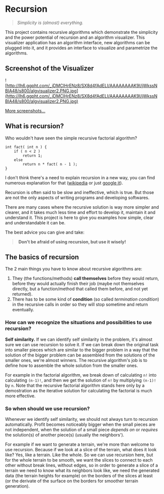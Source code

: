 # Recursion #

> _Simplicity is (almost) everything._

This project contains recursive algorithms which demonstrate the simplicity and the power potential of recursion and an algorithm visualizer. This visualizer application has an algorithm interface, new algorithms can be plugged into it, and it provides an interface to visualize and parametrize the algorithms.

## Screenshot of the Visualizer ##
![http://lh6.ggpht.com/_jDMClHrENz8/SX8d4fAdELI/AAAAAAAAK9I/jWkssNBIA48/s800/algvisualizer2.PNG.jpg](http://lh6.ggpht.com/_jDMClHrENz8/SX8d4fAdELI/AAAAAAAAK9I/jWkssNBIA48/s800/algvisualizer2.PNG.jpg)

[More screenshots...](Screenshots.md)

## What is recursion? ##
Who wouldn't have seen the simple recursive factorial algorithm?
```
int fact( int n ) {
    if ( n < 2 )
        return 1;
    else
        return n * fact( n - 1 );
}
```

I don't think there's a need to explain recursion in a new way, you can find numerous explanation for that ([wikipedia](http://en.wikipedia.org/wiki/Recursion) or just [google it](http://www.google.com/search?q=recursion)).

Recursion is often said to be slow and ineffective, which is true. But those are not the only aspects of writing programs and developing softwares.

There are many cases where the recursive solution is way more simpler and clearer, and it takes much less time and effort to develop it, maintain it and understand it. This project is here to give you examples how simple, clear and understandable it can be.

The best advice you can give and take:

>  **Don't be afraid of using recursion, but use it wisely!**

## The basics of recursion ##
The 2 main things you have to know about recursive algorithms are:
  1. They (the functions/methods) **call themselves** before they would return, before they would actually finish their job (maybe not themselves directly, but a function/method that called them before, and not yet returned).
  1. There has to be some kind of **condition** (so called _termination condition_) in the recursive calls in order so they will stop sometime and return eventually.

### How can we recognize the situations and possibilities to use recursion? ###

**Self similarity.** If we can identify self similarity in the problem, it's almost sure we can use recursion to solve it. If we can break down the original task into smaller pieces which are similar to the bigger problem in a way that the solution of the bigger problem can be assembled from the solutions of the smaller ones, we're almost winners. The recursive algorithm's job is to define how to assemble the whole solution from the smaller ones.

For example in the factorial algorithm, we break down of calculating `n!` into calculating `(n-1)!`, and then we get the solution of `n!` by multiplying `(n-1)!` by `n`. Note that the recursive factorial algorithm stands here only by a demostration as the iterative solution for calculating the factorial is much more effective.

### So when should we use recursion? ###

Whenever we identify self similarity, we should not always turn to recursion automatically. Profit becomes noticeably bigger when the small pieces are not independent, when the solution of a small piece _depends on_ or _requires_ the solution(s) of another piece(s) (usually the neighbors').

For example if we want to generate a terrain, we're more than welcome to use recursion. Because if we look at a slice of the terrain, what does it look like? Yes, like a terrain. Like the whole. So we can use recursion here, but for the whole terrain to be smooth, we want the slices to connect to each other without break lines, without edges, so in order to generate a slice of a terrain we need to know what its neighbors look like, we need the generated data (the terrain heights for example) on the borders of the slices at least (or the derivate of the surface on the borders for smoother terrain generation).